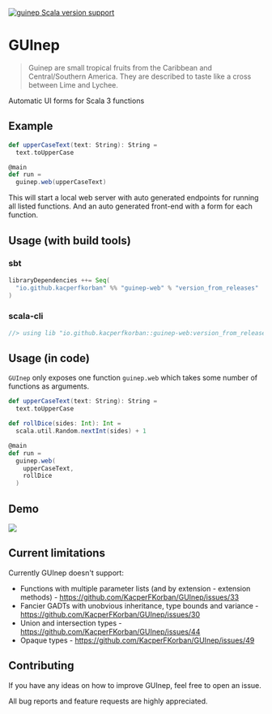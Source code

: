 [![guinep Scala version support](https://index.scala-lang.org/kacperfkorban/guinep/guinep/latest.svg)](https://index.scala-lang.org/kacperfkorban/guinep/guinep)

# GUInep

> Guinep are small tropical fruits from the Caribbean and Central/Southern America. They are described to taste like a cross between Lime and Lychee. 

Automatic UI forms for Scala 3 functions

## Example

```scala
def upperCaseText(text: String): String =
  text.toUpperCase

@main
def run =
  guinep.web(upperCaseText)
```

This will start a local web server with auto generated endpoints for running all listed functions. And an auto generated front-end with a form for each function.

## Usage (with build tools)

### sbt

```scala
libraryDependencies ++= Seq(
  "io.github.kacperfkorban" %% "guinep-web" % "version_from_releases"
)
```

### scala-cli

```scala
//> using lib "io.github.kacperfkorban::guinep-web:version_from_releases"
```

## Usage (in code)

`GUInep` only exposes one function `guinep.web` which takes some number of functions as arguments.

```scala
def upperCaseText(text: String): String =
  text.toUpperCase

def rollDice(sides: Int): Int =
  scala.util.Random.nextInt(sides) + 1

@main
def run =
  guinep.web(
    upperCaseText,
    rollDice
  )
```

## Demo

<img src="https://github.com/KacperFKorban/GUInep/assets/39772805/556b6c1b-ea72-4089-8cbd-16f680484177" style="max-width: 100%; max-height: 100%">

## Current limitations

Currently GUInep doesn't support:
- Functions with multiple parameter lists (and by extension - extension methods) - https://github.com/KacperFKorban/GUInep/issues/33
- Fancier GADTs with unobvious inheritance, type bounds and variance - https://github.com/KacperFKorban/GUInep/issues/30
- Union and intersection types - https://github.com/KacperFKorban/GUInep/issues/44
- Opaque types - https://github.com/KacperFKorban/GUInep/issues/49

## Contributing

If you have any ideas on how to improve GUInep, feel free to open an issue.

All bug reports and feature requests are highly appreciated.